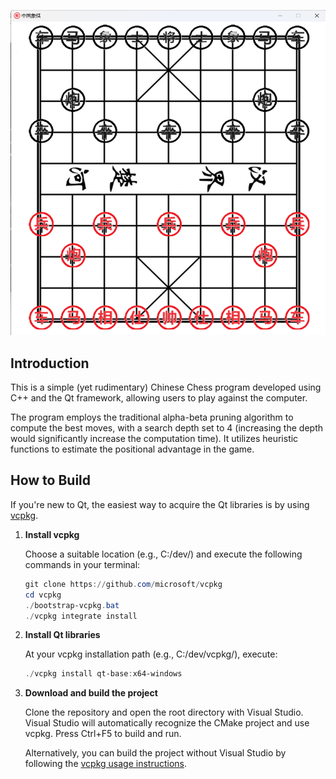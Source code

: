 ![screenshot](images/screenshot.png)

## Introduction

This is a simple (yet rudimentary) Chinese Chess program developed using C++ and the Qt framework, allowing users to play against the computer.

The program employs the traditional alpha-beta pruning algorithm to compute the best moves, with a search depth set to 4 (increasing the depth would significantly increase the computation time). It utilizes heuristic functions to estimate the positional advantage in the game.

## How to Build

If you're new to Qt, the easiest way to acquire the Qt libraries is by using [vcpkg](https://github.com/microsoft/vcpkg).

1. **Install vcpkg**

   Choose a suitable location (e.g., C:/dev/) and execute the following commands in your terminal:

   ```powershell
   git clone https://github.com/microsoft/vcpkg
   cd vcpkg
   ./bootstrap-vcpkg.bat
   ./vcpkg integrate install
   ```

2. **Install Qt libraries**

   At your vcpkg installation path (e.g., C:/dev/vcpkg/), execute:

   ```powershell
   ./vcpkg install qt-base:x64-windows
   ```

3. **Download and build the project**

   Clone the repository and open the root directory with Visual Studio. Visual Studio will automatically recognize the CMake project and use vcpkg. Press Ctrl+F5 to build and run.

   Alternatively, you can build the project without Visual Studio by following the [vcpkg usage instructions](https://github.com/microsoft/vcpkg).
   
   
